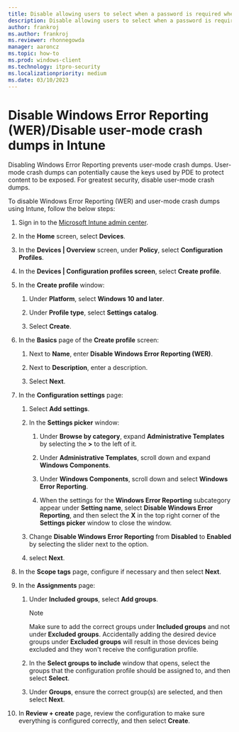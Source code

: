 ```yaml
---
title: Disable allowing users to select when a password is required when resuming from connected standby in Intune
description: Disable allowing users to select when a password is required when resuming from connected standby in Intune
author: frankroj
ms.author: frankroj
ms.reviewer: rhonnegowda
manager: aaroncz
ms.topic: how-to
ms.prod: windows-client
ms.technology: itpro-security
ms.localizationpriority: medium
ms.date: 03/10/2023
---
```


# Disable Windows Error Reporting (WER)/Disable user-mode crash dumps in Intune

Disabling Windows Error Reporting prevents user-mode crash dumps. User-mode crash dumps can potentially cause the keys used by PDE to protect content to be exposed. For greatest security, disable user-mode crash dumps.

To disable Windows Error Reporting (WER) and user-mode crash dumps using Intune, follow the below steps:

1. Sign in to the [Microsoft Intune admin center](https://go.microsoft.com/fwlink/?linkid=2109431).

1. In the **Home** screen, select **Devices**.

1. In the **Devices | Overview** screen, under **Policy**, select **Configuration Profiles**.

1. In the **Devices | Configuration profiles screen**, select **Create profile**.

1. In the **Create profile** window:

   1. Under **Platform**, select **Windows 10 and later**.

   1. Under **Profile type**, select **Settings catalog**.

   1. Select **Create**.

1. In the **Basics** page of the **Create profile** screen:

   1. Next to **Name**, enter **Disable Windows Error Reporting (WER)**.

   1. Next to **Description**, enter a description.

   1. Select **Next**.

1. In the **Configuration settings** page:

   1. Select **Add settings**.

   1. In the **Settings picker** window:

      1. Under **Browse by category**, expand **Administrative Templates** by selecting the **>** to the left of it.

      1. Under **Administrative Templates**, scroll down and expand **Windows Components**.

      1. Under **Windows Components**, scroll down and select **Windows Error Reporting**.

      1. When the settings for the **Windows Error Reporting** subcategory appear under **Setting name**, select **Disable Windows Error Reporting**, and then select the **X** in the top right corner of the **Settings picker** window to close the window.

   1. Change **Disable Windows Error Reporting** from **Disabled** to **Enabled** by selecting the slider next to the option.

   1. select **Next**.

1. In the **Scope tags** page, configure if necessary and then select **Next**.

1. In the **Assignments** page:

   1. Under **Included groups**, select **Add groups**.

        > [!NOTE]
        >
        > Make sure to add the correct groups under **Included groups** and not under **Excluded groups**. Accidentally adding the desired device groups under **Excluded groups** will result in those devices being excluded and they won't receive the configuration profile.

   1. In the **Select groups to include** window that opens, select the groups that the configuration profile should be assigned to, and then select **Select**.

   1. Under **Groups**, ensure the correct group(s) are selected, and then select **Next**.

1. In **Review + create** page, review the configuration to make sure everything is configured correctly, and then select **Create**.
